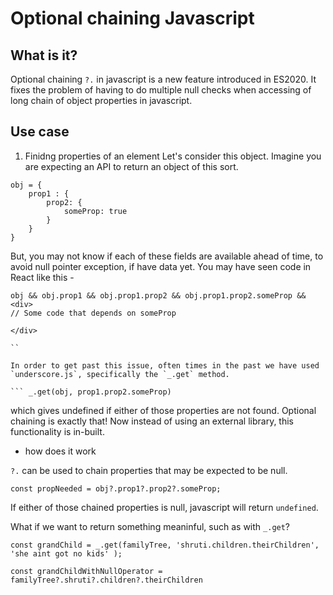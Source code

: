 # Optional chaining Javascript 

## What is it? 

Optional chaining `?.` in javascript is a new feature introduced in ES2020. It fixes the problem of having to do multiple null checks when accessing of long chain of object properties in javascript.


## Use case

1. Finidng properties of an element
Let's consider this object. Imagine you are expecting an API to return an object of this sort. 
```JS
obj = {
    prop1 : {
        prop2: {
            someProp: true
        }
    }
}
```

But, you may not know if each of these fields are available ahead of time, to avoid null pointer exception, if have data yet. You may have seen code in React like this - 

```
obj && obj.prop1 && obj.prop1.prop2 && obj.prop1.prop2.someProp && 
<div>
// Some code that depends on someProp

</div>

``

In order to get past this issue, often times in the past we have used `underscore.js`, specifically the `_.get` method. 

``` _.get(obj, prop1.prop2.someProp)
```
which gives undefined if either of those properties are not found. 
Optional chaining is exactly that! Now instead of using an external library, this functionality is in-built. 


- how does it work

`?.` can be used to chain properties that may be expected to be null. 
```
const propNeeded = obj?.prop1?.prop2?.someProp;

```
If either of those chained properties is null, javascript will return `undefined`. 

What if we want to return something meaninful, such as with `_.get`?

```
const grandChild = _.get(familyTree, 'shruti.children.theirChildren', 'she aint got no kids' );

const grandChildWithNullOperator = familyTree?.shruti?.children?.theirChildren

```